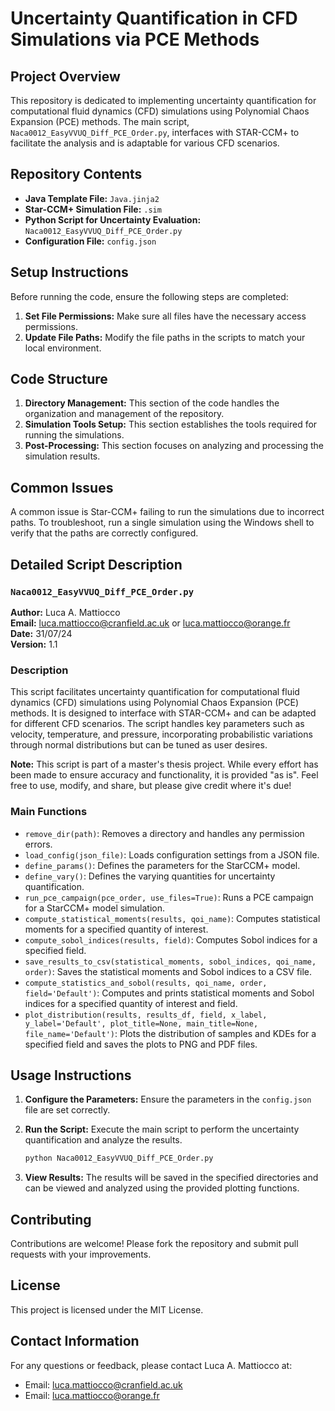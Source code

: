 # Uncertainty Quantification in CFD Simulations via PCE Methods

## Project Overview

This repository is dedicated to implementing uncertainty quantification for computational fluid dynamics (CFD) simulations using Polynomial Chaos Expansion (PCE) methods. The main script, `Naca0012_EasyVVUQ_Diff_PCE_Order.py`, interfaces with STAR-CCM+ to facilitate the analysis and is adaptable for various CFD scenarios.

## Repository Contents

- **Java Template File:** `Java.jinja2`
- **Star-CCM+ Simulation File:** `.sim`
- **Python Script for Uncertainty Evaluation:** `Naca0012_EasyVVUQ_Diff_PCE_Order.py`
- **Configuration File:** `config.json`

## Setup Instructions

Before running the code, ensure the following steps are completed:

1. **Set File Permissions:** Make sure all files have the necessary access permissions.
2. **Update File Paths:** Modify the file paths in the scripts to match your local environment.

## Code Structure

1. **Directory Management:** This section of the code handles the organization and management of the repository.
2. **Simulation Tools Setup:** This section establishes the tools required for running the simulations.
3. **Post-Processing:** This section focuses on analyzing and processing the simulation results.

## Common Issues

A common issue is Star-CCM+ failing to run the simulations due to incorrect paths. To troubleshoot, run a single simulation using the Windows shell to verify that the paths are correctly configured.

## Detailed Script Description

### `Naca0012_EasyVVUQ_Diff_PCE_Order.py`

**Author:** Luca A. Mattiocco  
**Email:** [luca.mattiocco@cranfield.ac.uk](mailto:luca.mattiocco@cranfield.ac.uk) or [luca.mattiocco@orange.fr](mailto:luca.mattiocco@orange.fr)  
**Date:** 31/07/24  
**Version:** 1.1

### Description

This script facilitates uncertainty quantification for computational fluid dynamics (CFD) simulations using Polynomial Chaos Expansion (PCE) methods. It is designed to interface with STAR-CCM+ and can be adapted for different CFD scenarios. The script handles key parameters such as velocity, temperature, and pressure, incorporating probabilistic variations through normal distributions but can be tuned as user desires.

**Note:** This script is part of a master's thesis project. While every effort has been made to ensure accuracy and functionality, it is provided "as is". Feel free to use, modify, and share, but please give credit where it's due!

### Main Functions

- `remove_dir(path)`: Removes a directory and handles any permission errors.
- `load_config(json_file)`: Loads configuration settings from a JSON file.
- `define_params()`: Defines the parameters for the StarCCM+ model.
- `define_vary()`: Defines the varying quantities for uncertainty quantification.
- `run_pce_campaign(pce_order, use_files=True)`: Runs a PCE campaign for a StarCCM+ model simulation.
- `compute_statistical_moments(results, qoi_name)`: Computes statistical moments for a specified quantity of interest.
- `compute_sobol_indices(results, field)`: Computes Sobol indices for a specified field.
- `save_results_to_csv(statistical_moments, sobol_indices, qoi_name, order)`: Saves the statistical moments and Sobol indices to a CSV file.
- `compute_statistics_and_sobol(results, qoi_name, order, field='Default')`: Computes and prints statistical moments and Sobol indices for a specified quantity of interest and field.
- `plot_distribution(results, results_df, field, x_label, y_label='Default', plot_title=None, main_title=None, file_name='Default')`: Plots the distribution of samples and KDEs for a specified field and saves the plots to PNG and PDF files.

## Usage Instructions

1. **Configure the Parameters:** Ensure the parameters in the `config.json` file are set correctly.
2. **Run the Script:** Execute the main script to perform the uncertainty quantification and analyze the results.

    ```bash
    python Naca0012_EasyVVUQ_Diff_PCE_Order.py
    ```

3. **View Results:** The results will be saved in the specified directories and can be viewed and analyzed using the provided plotting functions.

## Contributing

Contributions are welcome! Please fork the repository and submit pull requests with your improvements.

## License

This project is licensed under the MIT License.

## Contact Information

For any questions or feedback, please contact Luca A. Mattiocco at:

- Email: [luca.mattiocco@cranfield.ac.uk](mailto:luca.mattiocco@cranfield.ac.uk)
- Email: [luca.mattiocco@orange.fr](mailto:luca.mattiocco@orange.fr)
